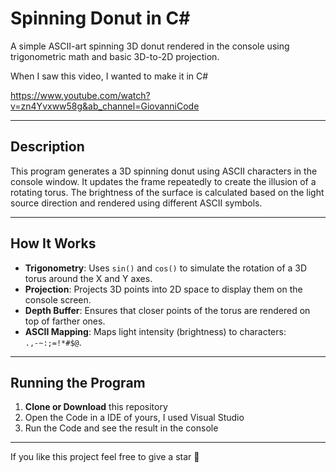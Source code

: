 # Spinning Donut in C#

A simple ASCII-art spinning 3D donut rendered in the console using trigonometric math and basic 3D-to-2D projection.

When I saw this video, I wanted to make it in C#

https://www.youtube.com/watch?v=zn4Yvxww58g&ab_channel=GiovanniCode

---

## Description

This program generates a 3D spinning donut using ASCII characters in the console window. It updates the frame repeatedly to create the illusion of a rotating torus. The brightness of the surface is calculated based on the light source direction and rendered using different ASCII symbols.

---

## How It Works

- **Trigonometry**: Uses `sin()` and `cos()` to simulate the rotation of a 3D torus around the X and Y axes.
- **Projection**: Projects 3D points into 2D space to display them on the console screen.
- **Depth Buffer**: Ensures that closer points of the torus are rendered on top of farther ones.
- **ASCII Mapping**: Maps light intensity (brightness) to characters:  
  `.,-~:;=!*#$@`.


---

## Running the Program

1. **Clone or Download** this repository
2. Open the Code in a IDE of yours, I used Visual Studio
3. Run the Code and see the result in the console

--- 
If you like this project feel free to give a star 🌟
